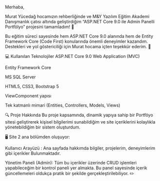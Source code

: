 Merhaba,

Murat Yücedağ hocamızın rehberliğinde ve M&Y Yazılım Eğitim Akademi Danışmanlık çatısı altında geliştirdiğim “ASP.NET Core 9.0 ile Admin Panelli Portfölyo” projesini tamamladım! 🏁

Bu eğitim süreci sayesinde hem ASP.NET Core 9.0 alanında hem de Entity Framework Core (Code First) konularında önemli deneyimler kazandım. Destekleri ve yol göstericiliği için Murat hocama içten teşekkür ederim. 🙌

💻 Kullanılan Teknolojiler
ASP.NET Core 9.0 Web Application (MVC)

Entity Framework Core

MS SQL Server

HTML5, CSS3, Bootstrap 5

ViewComponent yapısı

Tek katmanlı mimari (Entities, Controllers, Models, Views)

🔍 Proje Hakkında
Bu proje kapsamında, dinamik yapıya sahip bir Portföyo sitesi geliştirerek kişisel bilgilerimi sunabildiğim ve site içeriklerini kolaylıkla yönetebildiğim bir sistem oluşturdum.

🖥️ Site 2 ana bölümden oluşuyor:

Kullanıcı Arayüzü : Ana sayfada hakkımda bilgiler, projelerim, deneyimlerim gibi içerikler Bulunmaktadır.

Yönetim Paneli (Admin): Tüm bu içerikler üzerinde CRUD işlemleri yapabileceğim bir kontrol paneli yer almakta. Bu panel sayesinde içerik güncellemeleri oldukça pratik bir şekilde gerçekleştirilebiliyor. ✏️
